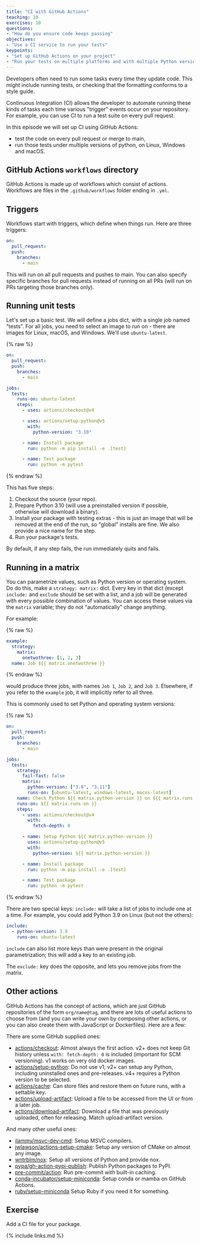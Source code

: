 ```yaml
---
title: "CI with GitHub Actions"
teaching: 10
exercises: 10
questions:
- "How do you ensure code keeps passing"
objectives:
- "Use a CI service to run your tests"
keypoints:
- "Set up GitHub Actions on your project"
- "Run your tests on multiple platforms and with multiple Python versions"
---
```


Developers often need to run some tasks every time they update code.
This might include running tests, or checking that the formatting
conforms to a style guide.

Continuous Integration (CI) allows the developer to automate running
these kinds of tasks each time various "trigger" events occur on your repository.
For example, you can use CI to run a test suite on every pull request.

In this episode we will set up CI using GitHub Actions:
- test the code on every pull request or merge to main,
- run those tests under multiple versions of python, on Linux, Windows and macOS.

## GitHub Actions `workflows` directory

GitHub Actions is made up of workflows which consist of actions.
Workflows are files in the `.github/workflows` folder ending in `.yml`.

## Triggers

Workflows start with triggers, which define when things run. Here are three
triggers:

```yaml
on:
  pull_request:
  push:
    branches:
      - main
```

This will run on all pull requests and pushes to main. You can also specify
specific branches for pull requests instead of running on all PRs (will run on
PRs targeting those branches only).

## Running unit tests

Let's set up a basic test. We will define a jobs dict, with a single job named
"tests". For all jobs, you need to select an image to run on - there are images
for Linux, macOS, and Windows. We'll use `ubuntu-latest`.

{% raw %}

```yaml
on:
  pull_request:
  push:
    branches:
      - main

jobs:
  tests:
    runs-on: ubuntu-latest
    steps:
      - uses: actions/checkout@v4

      - uses: actions/setup-python@v5
        with:
          python-version: "3.10"

      - name: Install package
        run: python -m pip install -e .[test]

      - name: Test package
        run: python -m pytest
```

{% endraw %}


This has five steps:

1. Checkout the source (your repo).
2. Prepare Python 3.10 (will use a preinstalled version if possible, otherwise will download a binary).
3. Install your package with testing extras - this is just an image that will be removed at the end of the run, so "global" installs are fine. We also provide a nice name for the step.
4. Run your package's tests.

By default, if any step fails, the run immediately quits and fails.


## Running in a matrix

You can parametrize values, such as Python version or operating system. Do do this, make a `strategy: matrix:` dict. Every key in that dict (except `include:` and `exclude` should be set with a list, and a job will be generated with every possible combination of values. You can access these values via the `matrix` variable; they do not "automatically" change anything.

For example:

{% raw %}
```yaml
example:
  strategy:
    matrix:
      onetwothree: [1, 2, 3]
  name: Job ${{ matrix.onetwothree }}
```
{% endraw %}


would produce three jobs, with names `Job 1`, `Job 2`, and `Job 3`. Elsewhere,
if you refer to the `example` job, it will implicitly refer to all three.

This is commonly used to set Python and operating system versions:

{% raw %}

```yaml
on:
  pull_request:
  push:
    branches:
      - main

jobs:
  tests:
    strategy:
      fail-fast: false
      matrix:
        python-version: ["3.8", "3.11"]
        runs-on: [ubuntu-latest, windows-latest, macos-latest]
    name: Check Python ${{ matrix.python-version }} on ${{ matrix.runs-on }}
    runs-on: ${{ matrix.runs-on }}
    steps:
      - uses: actions/checkout@v4
        with:
          fetch-depth: 0

      - name: Setup Python ${{ matrix.python-version }}
        uses: actions/setup-python@v5
        with:
          python-version: ${{ matrix.python-version }}

      - name: Install package
        run: python -m pip install -e .[test]

      - name: Test package
        run: python -m pytest
```

{% endraw %}

There are two special keys: `include:` will take a list of jobs to include one
at a time. For example, you could add Python 3.9 on Linux (but not the others):

```yaml
include:
  - python-version: 3.9
    runs-on: ubuntu-latest
```

`include` can also list more keys than were present in the original
parametrization; this will add a key to an existing job.

The `exclude:` key does the opposite, and lets you remove jobs from the matrix.

## Other actions

GitHub Actions has the concept of actions, which are just GitHub repositories of the form `org/name@tag`, and there are lots of useful actions to choose from (and you can write your own by composing other actions, or you can also create them with JavaScript or Dockerfiles). Here are a few:

There are some GitHub supplied ones:

- [actions/checkout](https://github.com/actions/checkout): Almost always the first action. v2+ does not keep Git history unless `with: fetch-depth: 0` is included (important for SCM versioning). v1 works on very old docker images.
- [actions/setup-python](https://github.com/actions/setup-python): Do not use v1; v2+ can setup any Python, including uninstalled ones and pre-releases. v4+ requires a Python version to be selected.
- [actions/cache](https://github.com/actions/cache): Can store files and restore them on future runs, with a settable key.
- [actions/upload-artifact](https://github.com/actions/upload-artifact): Upload a file to be accessed from the UI or from a later job.
- [actions/download-artifact](https://github.com/actions/download-artifact): Download a file that was previously uploaded, often for releasing. Match upload-artifact version.

And many other useful ones:

- [ilammy/msvc-dev-cmd](https://github.com/ilammy/msvc-dev-cmd): Setup MSVC compilers.
- [jwlawson/actions-setup-cmake](https://github.com/jwlawson/actions-setup-cmake): Setup any version of CMake on almost any image.
- [wntrblm/nox](https://github.com/wntrblm/nox): Setup all versions of Python and provide nox.
- [pypa/gh-action-pypi-publish](https://github.com/pypa/gh-action-pypi-publish): Publish Python packages to PyPI.
- [pre-commit/action](https://github.com/pre-commit/action): Run pre-commit with built-in caching.
- [conda-incubator/setup-miniconda](https://github.com/conda-incubator/setup-miniconda): Setup conda or mamba on GitHub Actions.
- [ruby/setup-miniconda](https://github.com/ruby/setup-ruby) Setup Ruby if you need it for something.


## Exercise

Add a CI file for your package.


{% include links.md %}
